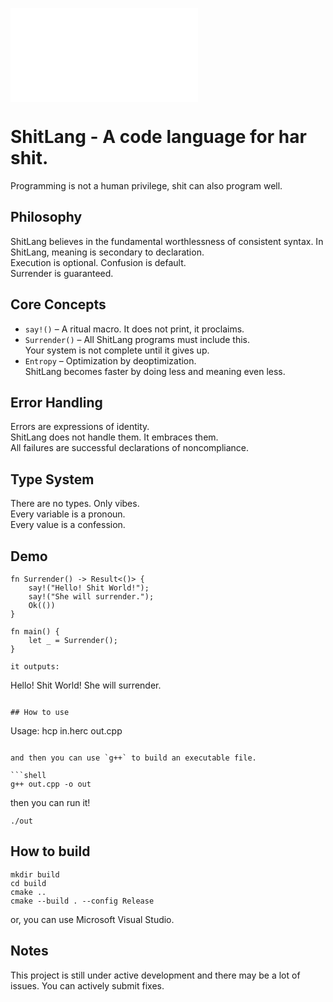 ![Shitlang --A Language Powered by ShitAnanlyzer, optimized with Entropy.](/assets/icon.html)
# ShitLang - A code language for har shit.

Programming is not a human privilege, shit can also program well.

## Philosophy

ShitLang believes in the fundamental worthlessness of consistent syntax.
In ShitLang, meaning is secondary to declaration.  
Execution is optional. Confusion is default.  
Surrender is guaranteed.


## Core Concepts

- `say!()` – A ritual macro. It does not print, it proclaims.
- `Surrender()` – All ShitLang programs must include this.  
  Your system is not complete until it gives up.
- `Entropy` – Optimization by deoptimization.  
  ShitLang becomes faster by doing less and meaning even less.


## Error Handling

Errors are expressions of identity.  
ShitLang does not handle them. It embraces them.  
All failures are successful declarations of noncompliance.


## Type System

There are no types. Only vibes.  
Every variable is a pronoun.  
Every value is a confession.


## Demo

```shst
fn Surrender() -> Result<()> {
    say!("Hello! Shit World!");
    say!("She will surrender.");
    Ok(())
}

fn main() {
    let _ = Surrender();
}

it outputs:

```
Hello! Shit World!
She will surrender.
```

## How to use

```
Usage: hcp in.herc out.cpp
```

and then you can use `g++` to build an executable file.

```shell
g++ out.cpp -o out
```

then you can run it!

```shell
./out
```

## How to build

```shell
mkdir build
cd build
cmake ..
cmake --build . --config Release
```

or, you can use Microsoft Visual Studio.

## Notes

This project is still under active development and there may be a lot of issues. You can actively submit fixes.
